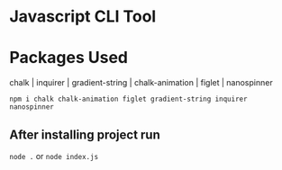 # Javascript CLI Tool

# Packages Used
chalk | inquirer | gradient-string | chalk-animation | figlet | nanospinner

`npm i chalk chalk-animation figlet gradient-string inquirer nanospinner`

## After installing project run

`node .` or `node index.js`
